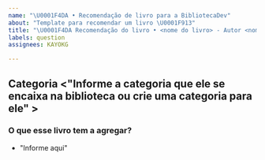 ```yaml
---
name: "\U0001F4DA • Recomendação de livro para a BibliotecaDev"
about: "Template para recomendar um livro \U0001F913"
title: "\U0001F4DA Recomendação do livro • <nome do livro> - Autor <nome do autor>"
labels: question
assignees: KAYOKG

---
```


## Categoria <"Informe a categoria que ele se encaixa na biblioteca ou crie uma categoria para ele" >

### O que esse livro tem a agregar?

* "Informe aqui"

